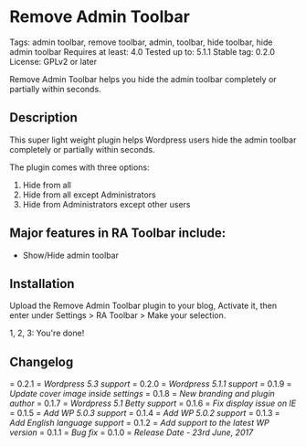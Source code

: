 # Remove Admin Toolbar

Tags: admin toolbar, remove toolbar, admin, toolbar, hide toolbar, hide admin toolbar
Requires at least: 4.0
Tested up to: 5.1.1
Stable tag: 0.2.0
License: GPLv2 or later

Remove Admin Toolbar helps you hide the admin toolbar completely or partially within seconds.

## Description

This super light weight plugin helps Wordpress users hide the admin toolbar completely or partially within seconds.

The plugin comes with three options:

1. Hide from all
2. Hide from all except Administrators
3. Hide from Administrators except other users

## Major features in RA Toolbar include:

- Show/Hide admin toolbar

## Installation

Upload the Remove Admin Toolbar plugin to your blog, Activate it, then enter under Settings > RA Toolbar > Make your selection.

1, 2, 3: You're done!

## Changelog

= 0.2.1 =
_Wordpress 5.3 support_
= 0.2.0 =
_Wordpress 5.1.1 support_
= 0.1.9 =
_Update cover image inside settings_
= 0.1.8 =
_New branding and plugin author_
= 0.1.7 =
_Wordpress 5.1 Betty support_
= 0.1.6 =
_Fix display issue on IE_
= 0.1.5 =
_Add WP 5.0.3 support_
= 0.1.4 =
_Add WP 5.0.2 support_
= 0.1.3 =
_Add English language support_
= 0.1.2 =
_Add support to the latest WP version_
= 0.1.1 =
_Bug fix_
= 0.1.0 =
_Release Date - 23rd June, 2017_

